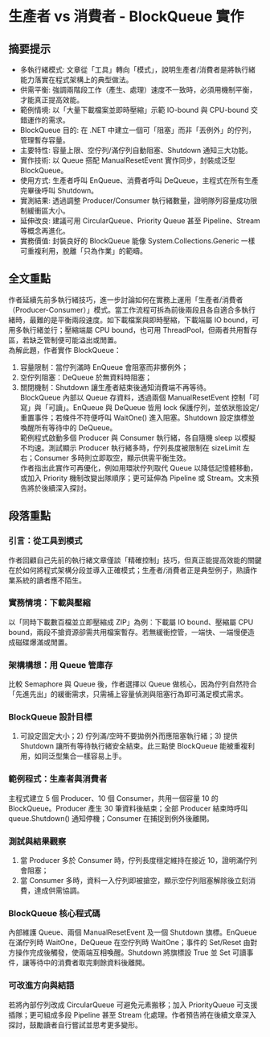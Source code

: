 # 生產者 vs 消費者 - BlockQueue 實作

## 摘要提示
- 多執行緒模式: 文章從「工具」轉向「模式」，說明生產者/消費者是將執行緒能力落實在程式架構上的典型做法。  
- 供需平衡: 強調兩階段工作（產生、處理）速度不一致時，必須用機制平衡，才能真正提高效能。  
- 範例情境: 以「大量下載檔案並即時壓縮」示範 IO-bound 與 CPU-bound 交錯運作的需求。  
- BlockQueue 目的: 在 .NET 中建立一個可「阻塞」而非「丟例外」的佇列，管理暫存容量。  
- 主要特性: 容量上限、空佇列/滿佇列自動阻塞、Shutdown 通知三大功能。  
- 實作技術: 以 Queue 搭配 ManualResetEvent 實作同步，封裝成泛型 BlockQueue<T>。  
- 使用方式: 生產者呼叫 EnQueue、消費者呼叫 DeQueue，主程式在所有生產完畢後呼叫 Shutdown。  
- 實測結果: 透過調整 Producer/Consumer 執行緒數量，證明隊列容量成功限制緩衝區大小。  
- 延伸改良: 建議可用 CircularQueue、Priority Queue 甚至 Pipeline、Stream 等概念再進化。  
- 實務價值: 封裝良好的 BlockQueue 能像 System.Collections.Generic 一樣可重複利用，脫離「只為作業」的範疇。  

## 全文重點
作者延續先前多執行緒技巧，進一步討論如何在實務上運用「生產者/消費者（Producer-Consumer）」模式。當工作流程可拆為前後兩段且各自適合多執行緒時，最難的是平衡兩段速度。如下載檔案與即時壓縮，下載端屬 IO bound，可用多執行緒並行；壓縮端屬 CPU bound，也可用 ThreadPool，但兩者共用暫存區，若缺乏管制便可能溢出或閒置。  
為解此題，作者實作 BlockQueue：  
1. 容量限制：當佇列滿時 EnQueue 會阻塞而非擲例外；  
2. 空佇列阻塞：DeQueue 於無資料時阻塞；  
3. 關閉機制：Shutdown 讓生產者結束後通知消費端不再等待。  
BlockQueue 內部以 Queue<T> 存資料，透過兩個 ManualResetEvent 控制「可寫」與「可讀」。EnQueue 與 DeQueue 皆用 lock 保護佇列，並依狀態設定/重置事件；若條件不符便呼叫 WaitOne() 進入阻塞。Shutdown 設定旗標並喚醒所有等待中的 DeQueue。  
範例程式啟動多個 Producer 與 Consumer 執行緒，各自隨機 sleep 以模擬不均速。測試顯示 Producer 執行緒多時，佇列長度被限制在 sizeLimit 左右；Consumer 多時則立即取空，顯示供需平衡生效。  
作者指出此實作可再優化，例如用環狀佇列取代 Queue 以降低記憶體移動，或加入 Priority 機制改變出隊順序；更可延伸為 Pipeline 或 Stream。文末預告將於後續深入探討。  

## 段落重點
### 引言：從工具到模式
作者回顧自己先前的執行緒文章僅談「精確控制」技巧，但真正能提高效能的關鍵在於如何將程式架構分段並導入正確模式；生產者/消費者正是典型例子，熟讀作業系統的讀者應不陌生。

### 實務情境：下載與壓縮
以「同時下載數百檔並立即壓縮成 ZIP」為例：下載屬 IO bound、壓縮屬 CPU bound，兩段不搶資源卻需共用檔案暫存。若無緩衝控管，一端快、一端慢便造成磁碟爆滿或閒置。

### 架構構想：用 Queue 管庫存
比較 Semaphore 與 Queue 後，作者選擇以 Queue 做核心，因為佇列自然符合「先進先出」的緩衝需求，只需補上容量偵測與阻塞行為即可滿足模式需求。

### BlockQueue 設計目標
1) 可設定固定大小；2) 佇列滿/空時不要拋例外而應阻塞執行緒；3) 提供 Shutdown 讓所有等待執行緒安全結束。此三點使 BlockQueue 能被重複利用，如同泛型集合一樣容易上手。

### 範例程式：生產者與消費者
主程式建立 5 個 Producer、10 個 Consumer，共用一個容量 10 的 BlockQueue。Producer 產生 30 筆資料後結束；全部 Producer 結束時呼叫 queue.Shutdown() 通知停機；Consumer 在捕捉到例外後離開。

### 測試與結果觀察
1) 當 Producer 多於 Consumer 時，佇列長度穩定維持在接近 10，證明滿佇列會阻塞；  
2) 當 Consumer 多時，資料一入佇列即被搶空，顯示空佇列阻塞解除後立刻消費，達成供需協調。

### BlockQueue 核心程式碼
內部維護 Queue<T>、兩個 ManualResetEvent 及一個 Shutdown 旗標。EnQueue 在滿佇列時 WaitOne，DeQueue 在空佇列時 WaitOne；事件的 Set/Reset 由對方操作完成後觸發，使兩端互相喚醒。Shutdown 將旗標設 True 並 Set 可讀事件，讓等待中的消費者取完剩餘資料後離開。

### 可改進方向與結語
若將內部佇列改成 CircularQueue 可避免元素搬移；加入 PriorityQueue 可支援插隊；更可組成多段 Pipeline 甚至 Stream 化處理。作者預告將在後續文章深入探討，鼓勵讀者自行嘗試並思考更多變形。